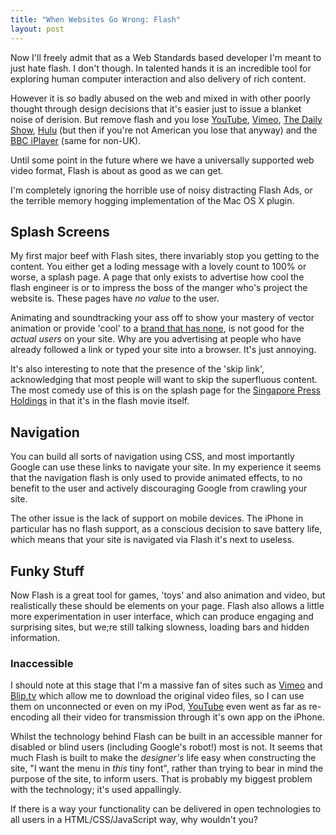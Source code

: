 ```yaml
---
title: "When Websites Go Wrong: Flash"
layout: post
---
```


Now I'll freely admit that as a Web Standards based developer I'm meant to just hate flash. I don't though. In talented hands it is an incredible tool for exploring human computer interaction and also delivery of rich content.

However it is _so_ badly abused on the web and mixed in with other poorly thought through design decisions that it's easier just to issue a blanket noise of derision. But remove flash and you lose [YouTube](http://youtube.com), [Vimeo](http://vimeo.com), [The Daily Show](http://thedailyshow.com/), [Hulu](http://hulu.com) (but then if you're not American you lose that anyway) and the [BBC iPlayer](http://bbc.co.uk/iplayer) (same for non-UK).

Until some point in the future where we have a universally supported web video format, Flash is about as good as we can get.

I'm completely ignoring the horrible use of noisy distracting Flash Ads, or the terrible memory hogging implementation of the Mac OS X plugin.

## Splash Screens

My first major beef with Flash sites, there invariably stop you getting to the content. You either get a loding message with a lovely count to 100% or worse, a splash page. A page that only exists to advertise how cool the flash engineer is or to impress the boss of the manger who's project the website is. These pages have *no value* to the user.

Animating and soundtracking your ass off to show your mastery of vector animation or provide 'cool' to a [brand that has none](http://tangerinetoad.blogspot.com/2009/05/prom-king-brands-redux.html), is not good for the _actual users_ on your site. Why are you advertising at people who have already followed a link or typed your site into a browser. It's just annoying.

It's also interesting to note that the presence of the 'skip link', acknowledging that most people will want to skip the superfluous content. The most comedy use of this is on the splash page for the [Singapore Press Holdings](http://www.sph.com.sg) in that it's in the flash movie itself.

## Navigation

You can build all sorts of navigation using CSS, and most importantly Google can use these links to navigate your site. In my experience it seems that the navigation flash is only used to provide animated effects, to no benefit to the user and actively discouraging Google from crawling your site.

The other issue is the lack of support on mobile devices. The iPhone in particular has no flash support, as a conscious decision to save battery life, which means that your site is navigated via Flash it's next to useless.

## Funky Stuff

Now Flash is a great tool for games, 'toys' and also animation and video, but realistically these should be elements on your page. Flash also allows a little more experimentation in user interface, which can produce engaging and surprising sites, but we;re still talking slowness, loading bars and hidden information.

### Inaccessible

I should note at this stage that I'm a massive fan of sites such as [Vimeo](http://vimeo.com) and [Blip.tv](http://blip.tv) which allow me to download the original video files, so I can use them on unconnected or even on my iPod, [YouTube](http://youtube.com) even went as far as re-encoding all their video for transmission through it's own app on the iPhone.

Whilst the technology behind Flash can be built in an accessible manner for disabled or blind users (including Google's robot!) most is not. It seems that much Flash is built to make the _designer's_ life easy when constructing the site, "I want the menu in _this_ tiny font", rather than trying to bear in mind the purpose of the site, to inform users. That is probably my biggest problem with the technology; it's used appallingly.

If there is a way your functionality can be delivered in open technologies to all users in a HTML/CSS/JavaScript way, why wouldn't you?

